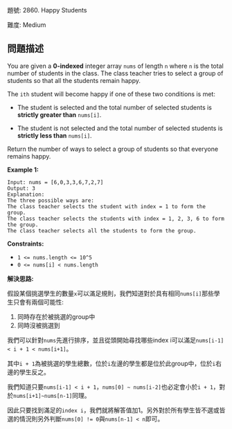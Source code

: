 題號: 2860. Happy Students

難度: Medium

## 問題描述
You are given a **0-indexed** integer array `nums` of length `n` where `n` is the total number of students in the class. The class teacher tries to select a group of students so that all the students remain happy.

The `ith` student will become happy if one of these two conditions is met:

- The student is selected and the total number of selected students is **strictly greater than** `nums[i]`.

- The student is not selected and the total number of selected students is **strictly less than** `nums[i]`.

Return the number of ways to select a group of students so that everyone remains happy.

**Example 1:**
```
Input: nums = [6,0,3,3,6,7,2,7]
Output: 3
Explanation: 
The three possible ways are:
The class teacher selects the student with index = 1 to form the group.
The class teacher selects the students with index = 1, 2, 3, 6 to form the group.
The class teacher selects all the students to form the group.
```

**Constraints:**

- `1 <= nums.length <= 10^5`
- `0 <= nums[i] < nums.length`


**解決思路:**

假設某個挑選學生的數量`x`可以滿足規則，我們知道對於具有相同`nums[i]`那些學生只會有兩個可能性:

1. 同時存在於被挑選的group中
2. 同時沒被挑選到

我們可以針對`nums`先進行排序，並且從頭開始尋找哪些index i可以滿足`nums[i-1] < i + 1 < nums[i+1]`。

其中`i + 1`為被挑選的學生總數，位於`i`左邊的學生都是位於此group中，位於`i`右邊的學生反之。

我們知道只要`nums[i-1] < i + 1`，`nums[0] ~ nums[i-2]`也必定會小於`i + 1`，對於`nums[i+1]~nums[n-1]`同理。

因此只要找到滿足的`index i`，我們就將解答值加1。另外對於所有學生皆不選或皆選的情況則另外判斷`nums[0] != 0`與`nums[n-1] < n`即可。